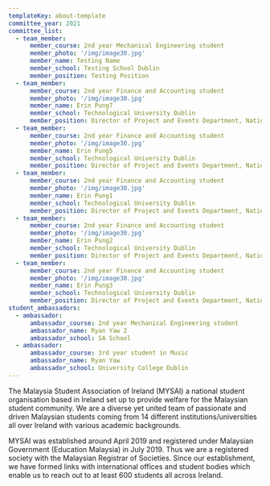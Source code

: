 ```yaml
---
templateKey: about-template
committee_year: 2021
committee_list:
  - team_member:
      member_course: 2nd year Mechanical Engineering student
      member_photo: '/img/image30.jpg'
      member_name: Testing Name
      member_school: Testing School Dublin
      member_position: Testing Position
  - team_member:
      member_course: 2nd year Finance and Accounting student
      member_photo: '/img/image30.jpg'
      member_name: Erin Pung7
      member_school: Technological University Dublin
      member_position: Director of Project and Events Department, National Treasurer
  - team_member:
      member_course: 2nd year Finance and Accounting student
      member_photo: '/img/image30.jpg'
      member_name: Erin Pung5
      member_school: Technological University Dublin
      member_position: Director of Project and Events Department, National Treasurer
  - team_member:
      member_course: 2nd year Finance and Accounting student
      member_photo: '/img/image30.jpg'
      member_name: Erin Pung1
      member_school: Technological University Dublin
      member_position: Director of Project and Events Department, National Treasurer
  - team_member:
      member_course: 2nd year Finance and Accounting student
      member_photo: '/img/image30.jpg'
      member_name: Erin Pung2
      member_school: Technological University Dublin
      member_position: Director of Project and Events Department, National Treasurer
  - team_member:
      member_course: 2nd year Finance and Accounting student
      member_photo: '/img/image30.jpg'
      member_name: Erin Pung3
      member_school: Technological University Dublin
      member_position: Director of Project and Events Department, National Treasurer
student_ambassadors:
  - ambassador:
      ambassador_course: 2nd year Mechanical Engineering student
      ambassador_name: Ryan Yaw 2
      ambassador_school: SA School
  - ambassador:
      ambassador_course: 3rd year student in Music
      ambassador_name: Ryan Yaw
      ambassador_school: University College Dublin
---
```


The Malaysia Student Association of Ireland (MYSAI) a national student organisation based in Ireland set up to provide welfare for the Malaysian student community. We are a diverse yet united team of passionate and driven Malaysian students coming from 14 different institutions/universities all over Ireland with various academic backgrounds.

MYSAI was established around April 2019 and registered under Malaysian Government (Education Malaysia) in July 2019. Thus we are a registered society with the Malaysian Registrar of Societies. Since our establishment, we have formed links with international offices and student bodies which enable us to reach out to at least 600 students all across Ireland.
